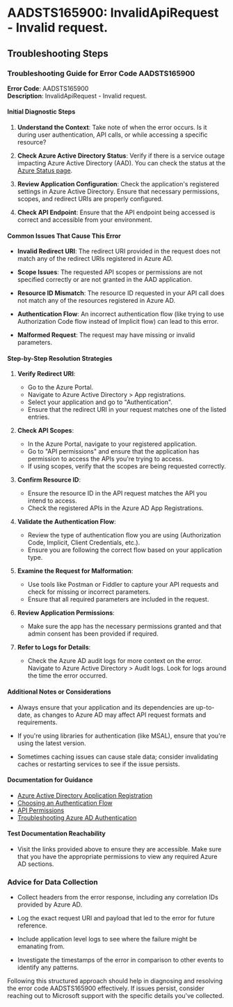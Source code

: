 # AADSTS165900: InvalidApiRequest - Invalid request.


## Troubleshooting Steps
### Troubleshooting Guide for Error Code AADSTS165900

**Error Code**: AADSTS165900  
**Description**: InvalidApiRequest - Invalid request.

#### Initial Diagnostic Steps

1. **Understand the Context**: Take note of when the error occurs. Is it during user authentication, API calls, or while accessing a specific resource?
   
2. **Check Azure Active Directory Status**: Verify if there is a service outage impacting Azure Active Directory (AAD). You can check the status at the [Azure Status page](https://status.azure.com).

3. **Review Application Configuration**: Check the application's registered settings in Azure Active Directory. Ensure that necessary permissions, scopes, and redirect URIs are properly configured.

4. **Check API Endpoint**: Ensure that the API endpoint being accessed is correct and accessible from your environment.

#### Common Issues That Cause This Error

- **Invalid Redirect URI**: The redirect URI provided in the request does not match any of the redirect URIs registered in Azure AD.
  
- **Scope Issues**: The requested API scopes or permissions are not specified correctly or are not granted in the AAD application.

- **Resource ID Mismatch**: The resource ID requested in your API call does not match any of the resources registered in Azure AD.

- **Authentication Flow**: An incorrect authentication flow (like trying to use Authorization Code flow instead of Implicit flow) can lead to this error.

- **Malformed Request**: The request may have missing or invalid parameters.

#### Step-by-Step Resolution Strategies

1. **Verify Redirect URI**:
   - Go to the Azure Portal.
   - Navigate to Azure Active Directory > App registrations.
   - Select your application and go to "Authentication".
   - Ensure that the redirect URI in your request matches one of the listed entries.

2. **Check API Scopes**:
   - In the Azure Portal, navigate to your registered application.
   - Go to "API permissions" and ensure that the application has permission to access the APIs you're trying to access.
   - If using scopes, verify that the scopes are being requested correctly.

3. **Confirm Resource ID**:
   - Ensure the resource ID in the API request matches the API you intend to access.
   - Check the registered APIs in the Azure AD App Registrations.

4. **Validate the Authentication Flow**:
   - Review the type of authentication flow you are using (Authorization Code, Implicit, Client Credentials, etc.).
   - Ensure you are following the correct flow based on your application type.

5. **Examine the Request for Malformation**:
   - Use tools like Postman or Fiddler to capture your API requests and check for missing or incorrect parameters.
   - Ensure that all required parameters are included in the request.

6. **Review Application Permissions**:
   - Make sure the app has the necessary permissions granted and that admin consent has been provided if required.

7. **Refer to Logs for Details**:
   - Check the Azure AD audit logs for more context on the error. Navigate to Azure Active Directory > Audit logs. Look for logs around the time the error occurred.

#### Additional Notes or Considerations

- Always ensure that your application and its dependencies are up-to-date, as changes to Azure AD may affect API request formats and requirements.
  
- If you're using libraries for authentication (like MSAL), ensure that you're using the latest version.

- Sometimes caching issues can cause stale data; consider invalidating caches or restarting services to see if the issue persists.

#### Documentation for Guidance

- [Azure Active Directory Application Registration](https://docs.microsoft.com/en-us/azure/active-directory/develop/quickstart-register-app)
- [Choosing an Authentication Flow](https://docs.microsoft.com/en-us/azure/active-directory/develop/v2-oauth2-auth-code-flow)
- [API Permissions](https://docs.microsoft.com/en-us/azure/active-directory/develop/v2-permissions-and-consent)
- [Troubleshooting Azure AD Authentication](https://docs.microsoft.com/en-us/azure/active-directory/develop/troubleshoot-azure-ad-authentication)

#### Test Documentation Reachability

- Visit the links provided above to ensure they are accessible. Make sure that you have the appropriate permissions to view any required Azure AD sections.

### Advice for Data Collection

- Collect headers from the error response, including any correlation IDs provided by Azure AD.
  
- Log the exact request URI and payload that led to the error for future reference.

- Include application level logs to see where the failure might be emanating from.

- Investigate the timestamps of the error in comparison to other events to identify any patterns.

Following this structured approach should help in diagnosing and resolving the error code AADSTS165900 effectively. If issues persist, consider reaching out to Microsoft support with the specific details you've collected.